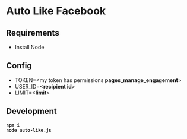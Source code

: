 # Auto Like Facebook

## Requirements

-   Install Node<br>

## Config

-   TOKEN=<my token has permissions **pages_manage_engagement**>
-   USER_ID=<**recipient id**>
-   LIMIT=<**limit**>

## Development

**`npm i `**</br>
**`node auto-like.js`**
